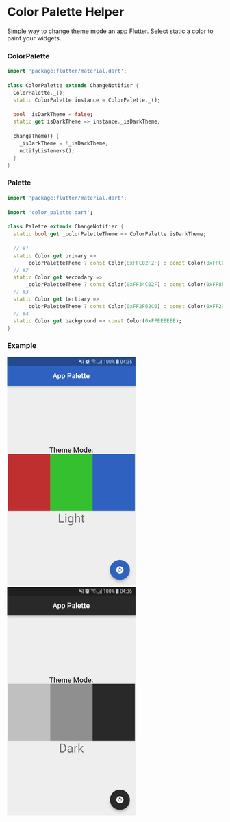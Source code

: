 # **Color Palette Helper**

Simple way to change theme mode an app Flutter. Select static a color to paint your widgets.


### **ColorPalette**
~~~dart
import 'package:flutter/material.dart';

class ColorPalette extends ChangeNotifier {
  ColorPalette._();
  static ColorPalette instance = ColorPalette._();

  bool _isDarkTheme = false;
  static get isDarkTheme => instance._isDarkTheme;

  changeTheme() {
    _isDarkTheme = !_isDarkTheme;
    notifyListeners();
  }
}
~~~

### **Palette**
~~~dart
import 'package:flutter/material.dart';

import 'color_palette.dart';

class Palette extends ChangeNotifier {
  static bool get _colorPaletteTheme => ColorPalette.isDarkTheme;

  // #1
  static Color get primary =>
      _colorPaletteTheme ? const Color(0xFFC02F2F) : const Color(0xFFC0C0C0);
  // #2
  static Color get secondary =>
      _colorPaletteTheme ? const Color(0xFF34C02F) : const Color(0xFF8F8F8F);
  // #3
  static Color get tertiary =>
      _colorPaletteTheme ? const Color(0xFF2F62C0) : const Color(0xFF292929);
  // #4
  static Color get background => const Color(0xFFEEEEEE);
}
~~~

### **Example**
<tr><img src="imgs/lightMode.jpg" alt="drawing" width="300"/></tr>
<tr><img src="imgs/darkMode.jpg" alt="drawing" width="300"/></tr>

